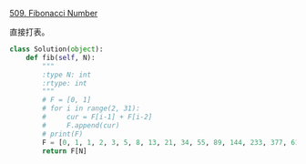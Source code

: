 [509. Fibonacci Number](https://leetcode.com/problems/fibonacci-number/)  

直接打表。

```python
class Solution(object):
    def fib(self, N):
        """
        :type N: int
        :rtype: int
        """
        # F = [0, 1]
        # for i in range(2, 31):
        #     cur = F[i-1] + F[i-2]
        #     F.append(cur)
        # print(F)
        F = [0, 1, 1, 2, 3, 5, 8, 13, 21, 34, 55, 89, 144, 233, 377, 610, 987, 1597, 2584, 4181, 6765, 10946, 17711, 28657, 46368, 75025, 121393, 196418, 317811, 514229, 832040, 1346269]
        return F[N]
        
```

